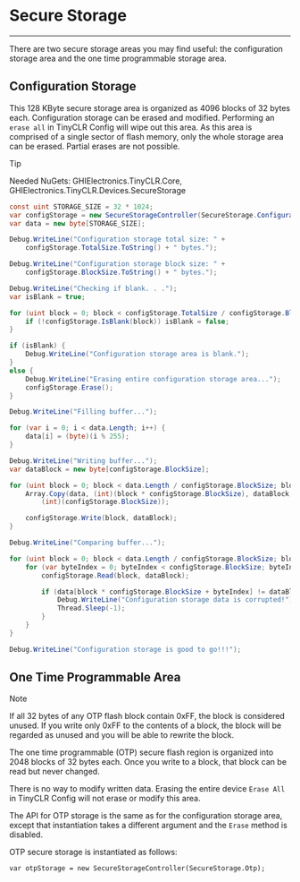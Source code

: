 # Secure Storage
---
There are two secure storage areas you may find useful: the configuration storage area and the one time programmable storage area.

## Configuration Storage
This 128 KByte secure storage area is organized as 4096 blocks of 32 bytes each. Configuration storage can be erased and modified. Performing an `erase all` in TinyCLR Config will wipe out this area. As this area is comprised of a single sector of flash memory, only the whole storage area can be erased. Partial erases are not possible.

> [!Tip]
> Needed NuGets: GHIElectronics.TinyCLR.Core, GHIElectronics.TinyCLR.Devices.SecureStorage

```cs
const uint STORAGE_SIZE = 32 * 1024;
var configStorage = new SecureStorageController(SecureStorage.Configuration);
var data = new byte[STORAGE_SIZE];

Debug.WriteLine("Configuration storage total size: " +
    configStorage.TotalSize.ToString() + " bytes.");

Debug.WriteLine("Configuration storage block size: " +
    configStorage.BlockSize.ToString() + " bytes.");

Debug.WriteLine("Checking if blank. . .");
var isBlank = true;

for (uint block = 0; block < configStorage.TotalSize / configStorage.BlockSize; block++) {
    if (!configStorage.IsBlank(block)) isBlank = false;
}

if (isBlank) {
    Debug.WriteLine("Configuration storage area is blank.");
}
else {
    Debug.WriteLine("Erasing entire configuration storage area...");
    configStorage.Erase();
}

Debug.WriteLine("Filling buffer...");

for (var i = 0; i < data.Length; i++) {
    data[i] = (byte)(i % 255);
}

Debug.WriteLine("Writing buffer...");
var dataBlock = new byte[configStorage.BlockSize];

for (uint block = 0; block < data.Length / configStorage.BlockSize; block++) {
    Array.Copy(data, (int)(block * configStorage.BlockSize), dataBlock, 0,
        (int)(configStorage.BlockSize));

    configStorage.Write(block, dataBlock);
}

Debug.WriteLine("Comparing buffer...");

for (uint block = 0; block < data.Length / configStorage.BlockSize; block++) {
    for (var byteIndex = 0; byteIndex < configStorage.BlockSize; byteIndex++) {
        configStorage.Read(block, dataBlock);

        if (data[block * configStorage.BlockSize + byteIndex] != dataBlock[byteIndex]) {
            Debug.WriteLine("Configuration storage data is corrupted!");
            Thread.Sleep(-1);
        }
    }
}

Debug.WriteLine("Configuration storage is good to go!!!");
```

## One Time Programmable Area

> [!Note]
> If all 32 bytes of any OTP flash block contain 0xFF, the block is considered unused. If you write only 0xFF to the contents of a block, the block will be regarded as unused and you will be able to rewrite the block. 

The one time programmable (OTP) secure flash region is organized into 2048 blocks of 32 bytes each. Once you write to a block, that block can be read but never changed.

There is no way to modify written data. Erasing the entire device `Erase All` in TinyCLR Config will not erase or modify this area.

The API for OTP storage is the same as for the configuration storage area, except that instantiation takes a different argument and the `Erase` method is disabled.

OTP secure storage is instantiated as follows:

```
var otpStorage = new SecureStorageController(SecureStorage.Otp);
```
